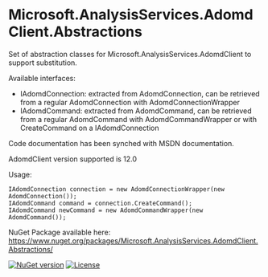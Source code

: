 # Microsoft.AnalysisServices.AdomdClient.Abstractions
Set of abstraction classes for Microsoft.AnalysisServices.AdomdClient to support substitution.

Available interfaces:
 - IAdomdConnection: extracted from AdomdConnection, can be retrieved from a regular AdomdConnection with AdomdConnectionWrapper
 - IAdomdCommand: extracted from AdomdCommand, can be retrieved from a regular AdomdCommand with AdomdCommandWrapper or with CreateCommand on a IAdomdConnection
 
Code documentation has been synched with MSDN documentation.

AdomdClient version supported is 12.0

Usage:

    IAdomdConnection connection = new AdomdConnectionWrapper(new AdomdConnection());
    IAdomdCommand command = connection.CreateCommand();
    IAdomdCommand newCommand = new AdomdCommandWrapper(new AdomdCommand());

NuGet Package available here: https://www.nuget.org/packages/Microsoft.AnalysisServices.AdomdClient.Abstractions/

[![NuGet version](https://badge.fury.io/nu/Microsoft.AnalysisServices.AdomdClient.Abstractions.svg)](https://badge.fury.io/nu/Microsoft.AnalysisServices.AdomdClient.Abstractions)
[![License](https://img.shields.io/badge/license-MIT-blue.svg)](https://raw.githubusercontent.com/ogaudefroy/Microsoft.AnalysisServices.AdomdClient.Abstractions/master/LICENSE)
